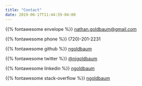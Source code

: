 ```yaml
---
title: "Contact"
date: 2019-06-17T11:44:59-04:00
---
```


{{% fontawesome envelope %}} [nathan.goldbaum@gmail.com](mailto:nathan.goldbaum@gmail.com)

{{% fontawesome phone %}} (720)-201-2231

{{% fontawesome github %}} [ngoldbaum](https://github.com/ngoldbaum)

{{% fontawesome twitter %}} [@njgoldbaum](https://twitter.com/njgoldbaum)

{{% fontawesome linkedin %}} [ngoldbaum](https://www.linkedin.com/in/ngoldbaum/)

{{% fontawesome stack-overflow %}} [ngoldbaum](https://stackoverflow.com/users/1382869/ngoldbaum)
